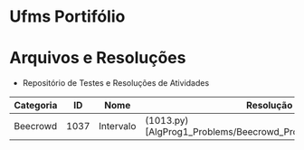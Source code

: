 # Ufms Portifólio 

# Arquivos e Resoluções 
- Repositório de Testes e Resoluções de Atividades
  
|Categoria|ID|Nome|Resolução|
|---------|--|----|---------|
|Beecrowd|1037|Intervalo|(1013.py)[AlgProg1_Problems/Beecrowd_Problems/1037/1037.py]
